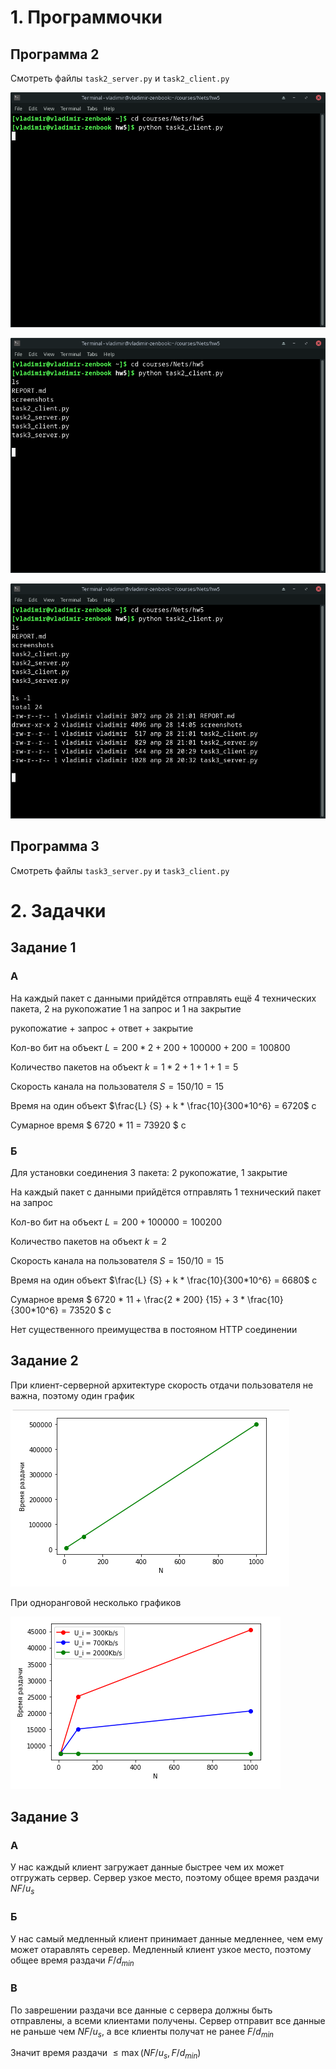 # 1. Программочки

## Программа 2

Смотреть файлы `task2_server.py` и `task2_client.py`

![image info](./screenshots/Screenshot_2023-04-28_21-02-39.png)

![image info](./screenshots/Screenshot_2023-04-28_21-02-51.png)

![image info](./screenshots/Screenshot_2023-04-28_21-03-21.png)

## Программа 3

Смотреть файлы `task3_server.py` и `task3_client.py`

# 2. Задачки

## Задание 1

### A

На каждый пакет с данными прийдётся отправлять ещё 4 технических пакета, 2 на рукопожатие 1 на запрос и 1 на закрытие

рукопожатие + запрос + ответ + закрытие

Кол-во бит на объект $L = 200*2 + 200 + 100000 + 200 = 100800$

Количество пакетов на объект $k = 1*2 + 1 + 1 + 1 = 5$

Скорость канала на пользователя $S = 150 / 10 = 15$

Время на один объект $\frac{L} {S} + k * \frac{10}{300*10^6} = 6720$ с

Сумарное время $ 6720 * 11 = 73920 $ c

### Б

Для установки соединения 3 пакета: 2 рукопожатие, 1 закрытие

На каждый пакет с данными прийдётся отправлять 1 технический пакет на запрос

Кол-во бит на объект $L = 200 + 100000 = 100200$

Количество пакетов на объект $k = 2$

Скорость канала на пользователя $S = 150 / 10 = 15$

Время на один объект $\frac{L} {S} + k * \frac{10}{300*10^6} = 6680$ с

Сумарное время $ 6720 * 11 + \frac{2 * 200} {15} + 3 * \frac{10}{300*10^6} = 73520 $ c

Нет существенного преимущества в постояном HTTP соединении

## Задание 2

При клиент-серверной архитектуре скорость отдачи пользователя не важна, поэтому один график

![image info](./screenshots/Screenshot_2023-04-28_14-04-51.png)

При одноранговой несколько графиков

![image info](./screenshots/Screenshot_2023-04-28_14-05-01.png)

## Задание 3

### A 

У нас каждый клиент загружает данные быстрее чем их может отгружать сервер. Сервер узкое место, поэтому общее время раздачи $NF / u_s$

### Б

У нас самый медленный клиент принимает данные медленнее, чем ему может отаравлять серевер. Медленный клиент узкое место, поэтому общее время раздачи $F / d_{min}$


### В

По заврешении раздачи все данные с сервера должны быть отправлены, а всеми клиентами получены. Сервер отправит все данные не раньше чем $NF / u_s$, а все клиенты получат не ранее $F / d_{min}$

Значит время раздачи $\le \max (NF / u_s, F / d_{min})$